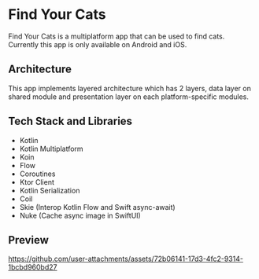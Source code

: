 # Find Your Cats
Find Your Cats is a multiplatform app that can be used to find cats. Currently this app is only available on Android and iOS.

## Architecture
This app implements layered architecture which has 2 layers, data layer on shared module and presentation layer on each platform-specific modules.

## Tech Stack and Libraries
- Kotlin
- Kotlin Multiplatform
- Koin
- Flow
- Coroutines
- Ktor Client
- Kotlin Serialization
- Coil
- Skie (Interop Kotlin Flow and Swift async-await)
- Nuke (Cache async image in SwiftUI)

## Preview
https://github.com/user-attachments/assets/72b06141-17d3-4fc2-9314-1bcbd960bd27
